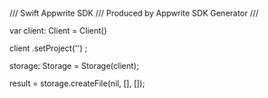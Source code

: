 /// Swift Appwrite SDK
/// Produced by Appwrite SDK Generator
///

var client: Client = Client()

client
    .setProject('')
;

storage: Storage =  Storage(client);

result = storage.createFile(nil, [], []);
